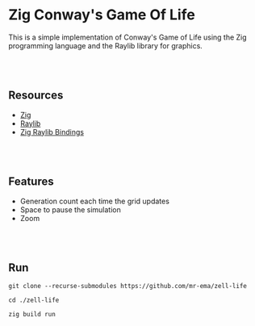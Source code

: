 # Zig Conway's Game Of Life 
This is a simple implementation of Conway's Game of Life using the Zig
programming language and the Raylib library for graphics.

</br>
</br>

## Resources
- [Zig](https://ziglang.org)
- [Raylib](https://www.raylib.com)
- [Zig Raylib Bindings](https://github.com/ryupold/raylib.zig)

</br>
</br>

## Features
- Generation count each time the grid updates
- Space to pause the simulation
- Zoom

</br>
</br>

## Run
```
git clone --recurse-submodules https://github.com/mr-ema/zell-life
```

```
cd ./zell-life
```

```
zig build run
```

</br>
</br>
